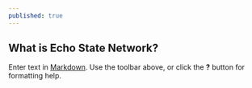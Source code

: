 ```yaml
---
published: true
---
```

## What is Echo State Network?

Enter text in [Markdown](http://daringfireball.net/projects/markdown/). Use the toolbar above, or click the **?** button for formatting help.
